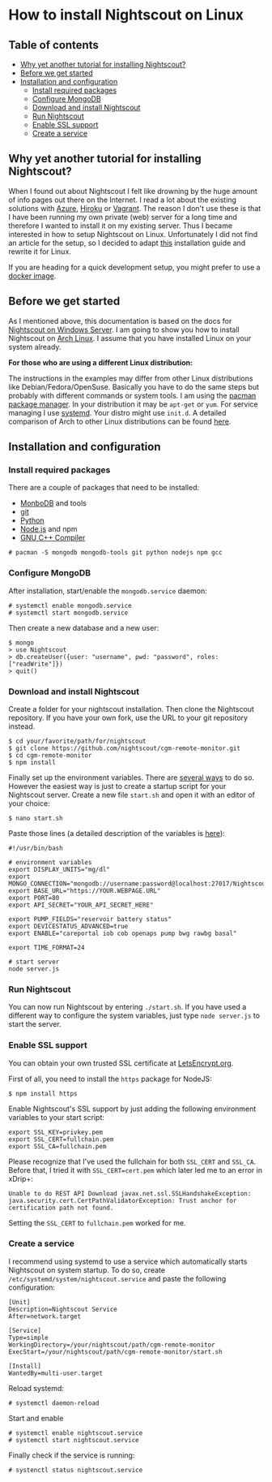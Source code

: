 # How to install Nightscout on Linux
## Table of contents
* [Why yet another tutorial for installing Nightscout?](#introduction)
* [Before we get started](#before-we-get-started)
* [Installation and configuration](#installation-and-configuration)
  * [Install required packages](#install-required-packages)
  * [Configure MongoDB](#configure-mongodb)
  * [Download and install Nightscout](#install-nightscout)
  * [Run Nightscout](#run-nightscout)
  * [Enable SSL support](#enable-ssl)
  * [Create a service](#create-service)

<a name="introduction"></a>
## Why yet another tutorial for installing Nightscout?

When I found out about Nightscout I felt like drowning by the huge amount of info pages out there on the Internet. I read a lot about the existing solutions with [Azure](http://www.azure.com/), [Hiroku](https://www.heroku.com/) or [Vagrant](https://www.vagrantup.com/). The reason I don't use these is that I have been running my own private (web) server for a long time and therefore I wanted to install it on my existing server. Thus I became interested in how to setup Nightscout on Linux. Unfortunately I did not find an article for the setup, so I decided to adapt [this](https://github.com/jaylagorio/Nightscout-on-Windows-Server) installation guide and rewrite it for Linux.

If you are heading for a quick development setup, you might prefer to use a [docker image](https://github.com/nightscout/nightscout-docker).

<a name="before-we-get-started"></a>
## Before we get started

As I mentioned above, this documentation is based on the docs for [Nightscout on Windows Server](https://github.com/jaylagorio/Nightscout-on-Windows-Server). I am going to show you how to install Nightscout on [Arch Linux](https://www.archlinux.org/). I assume that you have installed Linux on your system already.

**For those who are using a different Linux distribution:**

The instructions in the examples may differ from other Linux distributions like Debian/Fedora/OpenSuse. Basically you have to do the same steps but probably with different commands or system tools. I am using the [pacman package manager](https://wiki.archlinux.org/index.php/pacman). In your distribution it may be `apt-get` or `yum`. For service managing I use [systemd](https://wiki.archlinux.org/index.php/Systemd). Your distro might use `init.d`. A detailed comparison of Arch to other Linux distributions can be found [here](https://wiki.archlinux.org/index.php/Arch_compared_to_other_distributions#General).


<a name="installation-and-configuration"></a>
## Installation and configuration

<a name="install-required-packages"></a>
### Install required packages
There are a couple of packages that need to be installed:
- [MonboDB](https://wiki.archlinux.org/index.php/MongoDB) and tools
- [git](https://wiki.archlinux.org/index.php/git)
- [Python](https://wiki.archlinux.org/index.php/python)
- [Node.js](https://wiki.archlinux.org/index.php/Node.js_) and npm
- [GNU C++ Compiler](https://www.archlinux.org/packages/core/i686/gcc/)

```
# pacman -S mongodb mongodb-tools git python nodejs npm gcc
```

<a name="configure-mongodb"></a>
### Configure MongoDB
After installation, start/enable the `mongodb.service` daemon:
```
# systemctl enable mongodb.service
# systemctl start mongodb.service
```
Then create a new database and a new user:
```
$ mongo
> use Nightscout
> db.createUser({user: "username", pwd: "password", roles:["readWrite"]})
> quit()
```

<a name="install-nightscout"></a>
### Download and install Nightscout

Create a folder for your nightscout installation. Then clone the Nightscout repository. If you have your own fork, use the URL to your git repository instead.

```
$ cd your/favorite/path/for/nightscout
$ git clone https://github.com/nightscout/cgm-remote-monitor.git
$ cd cgm-remote-monitor
$ npm install
```

Finally set up the environment variables. There are [several ways](https://wiki.archlinux.org/index.php/environment_variables#Per_user) to do so. However the easiest way is just to create a startup script for your Nightscout server. Create a new file `start.sh` and open it with an editor of your choice:

```
$ nano start.sh
```
Paste those lines (a detailed description of the variables is [here](https://github.com/jaylagorio/Nightscout-on-Windows-Server#installation-and-configuration)):
```
#!/usr/bin/bash

# environment variables
export DISPLAY_UNITS="mg/dl"
export MONGO_CONNECTION="mongodb://username:password@localhost:27017/Nightscout"
export BASE_URL="https://YOUR.WEBPAGE.URL"
export PORT=80
export API_SECRET="YOUR_API_SECRET_HERE"

export PUMP_FIELDS="reservoir battery status"
export DEVICESTATUS_ADVANCED=true
export ENABLE="careportal iob cob openaps pump bwg rawbg basal"

export TIME_FORMAT=24

# start server
node server.js
```

<a name="run-nightscout"></a>
### Run Nightscout

You can now run Nightscout by entering `./start.sh`. If you have used a different way to configure the system variables, just type `node server.js` to start the server.

<a name="enable-ssl"></a>
### Enable SSL support

You can obtain your own trusted SSL certificate at [LetsEncrypt.org](https://letsencrypt.org/).

First of all, you need to install the `https` package for NodeJS:
```
$ npm install https
```

Enable Nightscout's SSL support by just adding the following environment variables to your start script:
```
export SSL_KEY=privkey.pem
export SSL_CERT=fullchain.pem
export SSL_CA=fullchain.pem
```

Please recognize that I've used the fullchain for both `SSL_CERT` and `SSL_CA`. Before that, I tried it with `SSL_CERT=cert.pem` which later led me to an error in xDrip+:

```
Unable to do REST API Download javax.net.ssl.SSLHandshakeException:
java.security.cert.CertPathValidatorException: Trust anchor for certification path not found.
```

Setting the `SSL_CERT` to `fullchain.pem` worked for me.

<a name="create-service"></a>
### Create a service

I recommend using systemd to use a service which automatically starts Nightscout on system startup. To do so, create ``/etc/systemd/system/nightscout.service`` and paste the following configuration:
```
[Unit]
Description=Nightscout Service      
After=network.target

[Service]
Type=simple
WorkingDirectory=/your/nightscout/path/cgm-remote-monitor
ExecStart=/your/nightscout/path/cgm-remote-monitor/start.sh

[Install]
WantedBy=multi-user.target
```

Reload systemd:
```
# systemctl daemon-reload
```

Start and enable
```
# systemctl enable nightscout.service
# systemctl start nightscout.service
```

Finally check if the service is running:
```
# systenctl status nightscout.service
```
